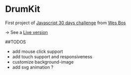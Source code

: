 # DrumKit
First project of [Javascript 30 days challenge](https://javascript30.com/) from [Wes Bos](https://github.com/wesbos)


-> See a [Live version](https://nathanchalot.github.io/DrumKit/)

##TODOS
- add mouse click support
- add touch support and responsiveness
- customize background-image
- add svg animation ?
